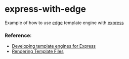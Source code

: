 # express-with-edge
Example of how to use [edge](http://edge.adonisjs.com/) template engine with [express](https://expressjs.com/)

### Reference:
 - [Developing template engines for Express](https://expressjs.com/en/advanced/developing-template-engines.html)
 - [Rendering Template Files](http://edge.adonisjs.com/docs/getting-started#_rendering_template_files)
